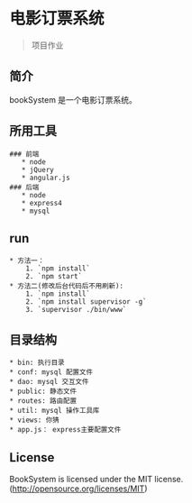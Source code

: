 # 电影订票系统
> 项目作业

## 简介
bookSystem 是一个电影订票系统。

## 所用工具
    ### 前端
       * node
       * jQuery
       * angular.js
    ### 后端
       * node
       * express4
       * mysql

## run
    * 方法一：
        1. `npm install`
        2. `npm start`
    * 方法二(修改后台代码后不用刷新):
        1. `npm install`
        2. `npm install supervisor -g`
        3. `supervisor ./bin/www`

## 目录结构
    * bin: 执行目录
    * conf: mysql 配置文件
    * dao: mysql 交互文件
    * public: 静态文件
    * routes: 路由配置
    * util: mysql 操作工具库
    * views: 你猜
    * app.js： express主要配置文件

## License
BookSystem is licensed under the MIT license. (http://opensource.org/licenses/MIT)